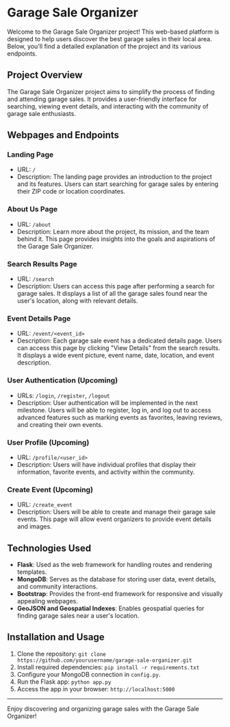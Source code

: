 # Garage Sale Organizer

Welcome to the Garage Sale Organizer project! This web-based platform is designed to help users discover the best garage sales in their local area. Below, you'll find a detailed explanation of the project and its various endpoints.

## Project Overview

The Garage Sale Organizer project aims to simplify the process of finding and attending garage sales. It provides a user-friendly interface for searching, viewing event details, and interacting with the community of garage sale enthusiasts.

## Webpages and Endpoints

### Landing Page
- URL: `/`
- Description: The landing page provides an introduction to the project and its features. Users can start searching for garage sales by entering their ZIP code or location coordinates.

### About Us Page
- URL: `/about`
- Description: Learn more about the project, its mission, and the team behind it. This page provides insights into the goals and aspirations of the Garage Sale Organizer.

### Search Results Page
- URL: `/search`
- Description: Users can access this page after performing a search for garage sales. It displays a list of all the garage sales found near the user's location, along with relevant details.

### Event Details Page
- URL: `/event/<event_id>`
- Description: Each garage sale event has a dedicated details page. Users can access this page by clicking "View Details" from the search results. It displays a wide event picture, event name, date, location, and event description.

### User Authentication (Upcoming)
- URLs: `/login`, `/register`, `/logout`
- Description: User authentication will be implemented in the next milestone. Users will be able to register, log in, and log out to access advanced features such as marking events as favorites, leaving reviews, and creating their own events.

### User Profile (Upcoming)
- URL: `/profile/<user_id>`
- Description: Users will have individual profiles that display their information, favorite events, and activity within the community.

### Create Event (Upcoming)
- URL: `/create_event`
- Description: Users will be able to create and manage their garage sale events. This page will allow event organizers to provide event details and images.

## Technologies Used

- **Flask**: Used as the web framework for handling routes and rendering templates.
- **MongoDB**: Serves as the database for storing user data, event details, and community interactions.
- **Bootstrap**: Provides the front-end framework for responsive and visually appealing webpages.
- **GeoJSON and Geospatial Indexes**: Enables geospatial queries for finding garage sales near a user's location.

## Installation and Usage

1. Clone the repository: `git clone https://github.com/yourusername/garage-sale-organizer.git`
2. Install required dependencies: `pip install -r requirements.txt`
3. Configure your MongoDB connection in `config.py`.
4. Run the Flask app: `python app.py`
5. Access the app in your browser: `http://localhost:5000`
---

Enjoy discovering and organizing garage sales with the Garage Sale Organizer!
